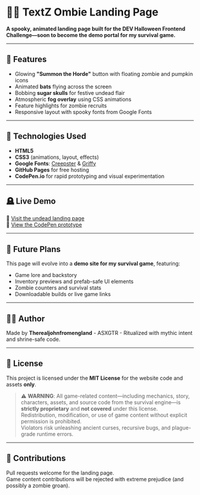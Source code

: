 # 🧟‍♂️ TextZ Ombie Landing Page

**A spooky, animated landing page built for the DEV Halloween Frontend Challenge—soon to become the demo portal for my survival game.**

---

## 🎃 Features

- Glowing **"Summon the Horde"** button with floating zombie and pumpkin icons  
- Animated **bats** flying across the screen  
- Bobbing **sugar skulls** for festive undead flair  
- Atmospheric **fog overlay** using CSS animations  
- Feature highlights for zombie recruits  
- Responsive layout with spooky fonts from Google Fonts

---

## 🧠 Technologies Used

- **HTML5**  
- **CSS3** (animations, layout, effects)  
- **Google Fonts**: [Creepster](https://fonts.google.com/specimen/Creepster) & [Griffy](https://fonts.google.com/specimen/Griffy)  
- **GitHub Pages** for free hosting  
- **CodePen.io** for rapid prototyping and visual experimentation

---

## 🪦 Live Demo

🔗 [Visit the undead landing page](https://yourusername.github.io/textz-ombie-landing-page)  
🔗 [View the CodePen prototype](https://codepen.io/yourusername/pen/yourpenid)

---

## 🔮 Future Plans

This page will evolve into a **demo site for my survival game**, featuring:

- Game lore and backstory  
- Inventory previews and prefab-safe UI elements  
- Zombie counters and survival stats  
- Downloadable builds or live game links

---

## 🧙‍♂️ Author

Made by **Therealjohnfromengland** -  ASXGTR  - 
Ritualized with mythic intent and shrine-safe code.

---

## 📜 License

This project is licensed under the **MIT License** for the website code and assets **only**.

> ⚠️ **WARNING**: All game-related content—including mechanics, story, characters, assets, and source code from the survival engine—is **strictly proprietary** and **not covered** under this license.  
> Redistribution, modification, or use of game content without explicit permission is prohibited.  
> Violators risk unleashing ancient curses, recursive bugs, and plague-grade runtime errors.

---

## 🧩 Contributions

Pull requests welcome for the landing page.  
Game content contributions will be rejected with extreme prejudice (and possibly a zombie groan).


